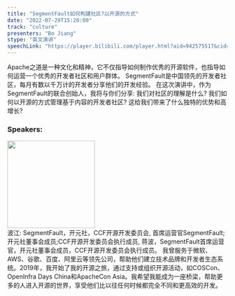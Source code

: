 ```yaml
---
title: "SegmentFault如何构建社区?以开源的方式"
date: "2022-07-29T15:20:00"
track: "culture"
presenters: "Bo Jiang"
stype: "英文演讲"
speechLink: "https://player.bilibili.com/player.html?aid=942575517&cid=817760221&page=1"
---
```

Apache之道是一种文化和精神，它不仅指导如何制作优秀的开源软件，也指导如何运营一个优秀的开发者社区和用户群体。
SegmentFault是中国领先的开发者社区，每月有数以千万计的开发者分享他们的开发经验。
在这次演讲中，作为SegmentFault的联合创始人，我将与你们分享:
我们对社区的理解是什么?
我们如何以开源的方式管理基于内容的开发者社区?
这给我们带来了什么独特的优势和高增长?
 ### Speakers: 
 <img src="images/speaker/1171.png" width="200" /><br>波江: SegmentFault，开元社，CCF开源开发委员会, 首席运营官SegmentFault;开元社董事会成员;CCF开源开发委员会执行成员, 蒋波，SegmentFault首席运营官，开元社董事会成员，CCF开源开发委员会执行成员。
我曾服务于微软、AWS、谷歌、百度、阿里云等领先公司，帮助他们建立技术品牌和开发者生态系统。2019年，我开始了我的开源之旅，通过支持或组织开源活动，如COSCon、OpenInfra Days China和ApacheCon Asia。我希望我能成为一座桥梁，帮助更多的人进入开源的世界，享受他们比以往任何时候都完全不同和更高效的开发。

 